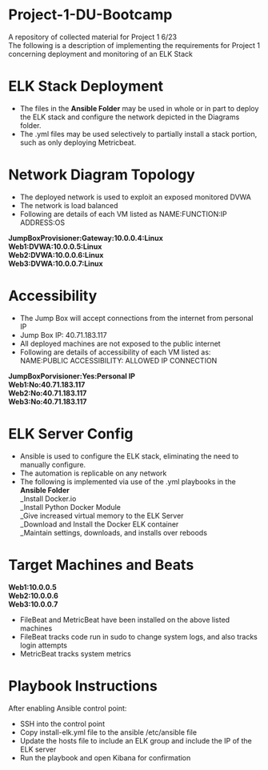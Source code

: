 # Project-1-DU-Bootcamp
A repository of collected material for Project 1 6/23<br />
The following is a description of implementing the requirements for Project 1 concerning deployment and monitoring of an ELK Stack


# ELK Stack Deployment
- The files in the **Ansible Folder** may be used in whole or in part to deploy the ELK stack and configure the network depicted in the Diagrams folder. <br />
- The .yml files may be used selectively to partially install a stack portion, such as only deploying Metricbeat.<br />

# Network Diagram Topology
[](https://github.com/ColinJClark/Project-1-DU-Bootcamp/blob/main/Diagrams/3%20VMs%20from%20Jumpbox%20Virtual%20Network.png?raw=true)
- The deployed network is used to exploit an exposed monitored DVWA<br />
- The network is load balanced<br />
- Following are details of each VM listed as NAME:FUNCTION:IP ADDRESS:OS<br />

**JumpBoxProvisioner:Gateway:10.0.0.4:Linux<br />
Web1:DVWA:10.0.0.5:Linux<br />
Web2:DVWA:10.0.0.6:Linux<br />
Web3:DVWA:10.0.0.7:Linux<br />**
# Accessibility
- The Jump Box will accept connections from the internet from personal IP<br />
- Jump Box IP: 40.71.183.117<br />
- All deployed machines are not exposed to the public internet<br />
- Following are details of accessibility of each VM listed as:<br />
NAME:PUBLIC ACCESSIBILITY: ALLOWED IP CONNECTION<br />

**JumpBoxPorvisioner:Yes:Personal IP<br />
Web1:No:40.71.183.117<br />
Web2:No:40.71.183.117<br />
Web3:No:40.71.183.117<br />**

# ELK Server Config
- Ansible is used to configure the ELK stack, eliminating the need to manually configure.<br />
- The automation is replicable on any network<br />
- The following is implemented via use of the .yml playbooks in the **Ansible Folder**<br />
_Install Docker.io<br />
_Install Python Docker Module<br />
_Give increased virtual memory to the ELK Server<br />
_Download and Install the Docker ELK container<br />
_Maintain settings, downloads, and installs over reboods<br />

# Target Machines and Beats

**Web1:10.0.0.5<br />
Web2:10.0.0.6<br />
Web3:10.0.0.7<br />**

- FileBeat and MetricBeat have been installed on the above listed machines<br />
- FileBeat tracks code run in sudo to change system logs, and also tracks login attempts<br />
- MetricBeat tracks system metrics

# Playbook Instructions
After enabling Ansible control point:<br />
- SSH into the control point<br />
- Copy install-elk.yml file to the ansible /etc/ansible file<br />
- Update the hosts file to include an ELK group and include the IP of the ELK server<br />
- Run the playbook and open Kibana for confirmation
